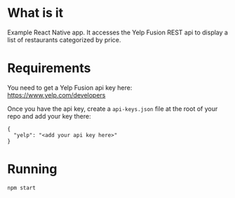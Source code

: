 # What is it

Example React Native app. It accesses the Yelp Fusion REST api to display a list of restaurants categorized by price.

# Requirements

You need to get a Yelp Fusion api key here: https://www.yelp.com/developers

Once you have the api key, create a `api-keys.json` file at the root of your repo and add your key there:

```
{
  "yelp": "<add your api key here>"
}
```

# Running

```
npm start
```
